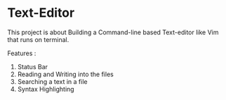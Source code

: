 # Text-Editor
This project is about Building a Command-line based Text-editor like Vim that runs on terminal.

Features :
1. Status Bar
2. Reading and Writing into the files
3. Searching a text in a file
4. Syntax Highlighting
